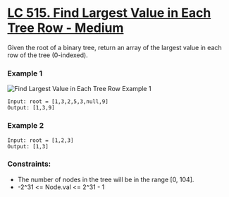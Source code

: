 # [LC 515. Find Largest Value in Each Tree Row - Medium](https://leetcode.com/problems/convert-bst-to-greater-tree/description/)

Given the root of a binary tree, return an array of the largest value in each row of the tree (0-indexed).

### Example 1

![Find Largest Value in Each Tree Row Example 1](https://assets.leetcode.com/uploads/2020/08/21/largest_e1.jpg)  

```
Input: root = [1,3,2,5,3,null,9]
Output: [1,3,9]
```

### Example 2 

```
Input: root = [1,2,3]
Output: [1,3]
```


### Constraints:

- The number of nodes in the tree will be in the range [0, 104].
- -2^31 <= Node.val <= 2^31 - 1